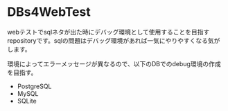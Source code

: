 # DBs4WebTest

webテストでsqlネタが出た時にデバッグ環境として使用することを目指すrepositoryです。sqlの問題はデバッグ環境があれば一気にやりやすくなる気がします。

環境によってエラーメッセージが異なるので、以下のDBでのdebug環境の作成を目指す。

* PostgreSQL
* MySQL
* SQLite
